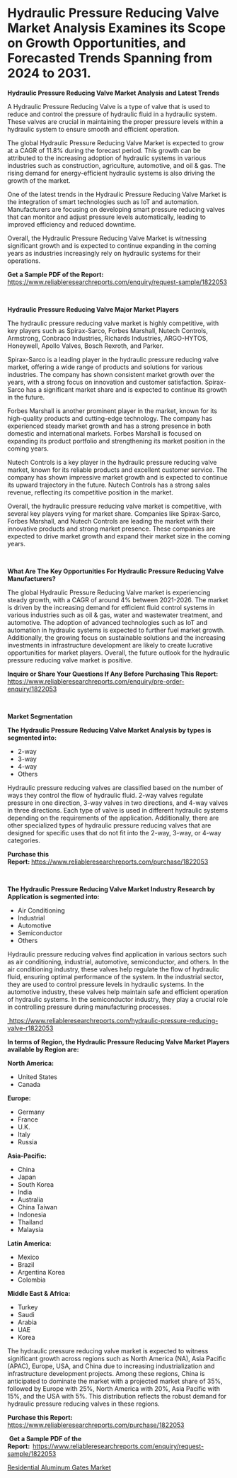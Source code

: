 <p><h1>Hydraulic Pressure Reducing Valve Market Analysis Examines its Scope on Growth Opportunities, and Forecasted Trends Spanning from 2024 to 2031.</h1></p><p><strong>Hydraulic Pressure Reducing Valve Market Analysis and Latest Trends</strong></p>
<p><p>A Hydraulic Pressure Reducing Valve is a type of valve that is used to reduce and control the pressure of hydraulic fluid in a hydraulic system. These valves are crucial in maintaining the proper pressure levels within a hydraulic system to ensure smooth and efficient operation.</p><p>The global Hydraulic Pressure Reducing Valve Market is expected to grow at a CAGR of 11.8% during the forecast period. This growth can be attributed to the increasing adoption of hydraulic systems in various industries such as construction, agriculture, automotive, and oil & gas. The rising demand for energy-efficient hydraulic systems is also driving the growth of the market.</p><p>One of the latest trends in the Hydraulic Pressure Reducing Valve Market is the integration of smart technologies such as IoT and automation. Manufacturers are focusing on developing smart pressure reducing valves that can monitor and adjust pressure levels automatically, leading to improved efficiency and reduced downtime.</p><p>Overall, the Hydraulic Pressure Reducing Valve Market is witnessing significant growth and is expected to continue expanding in the coming years as industries increasingly rely on hydraulic systems for their operations.</p></p>
<p><strong>Get a Sample PDF of the Report:&nbsp;</strong> <a href="https://www.reliableresearchreports.com/enquiry/request-sample/1822053">https://www.reliableresearchreports.com/enquiry/request-sample/1822053</a></p>
<p>&nbsp;</p>
<p><strong>Hydraulic Pressure Reducing Valve Major Market Players</strong></p>
<p><p>The hydraulic pressure reducing valve market is highly competitive, with key players such as Spirax-Sarco, Forbes Marshall, Nutech Controls, Armstrong, Conbraco Industries, Richards Industries, ARGO-HYTOS, Honeywell, Apollo Valves, Bosch Rexroth, and Parker.</p><p>Spirax-Sarco is a leading player in the hydraulic pressure reducing valve market, offering a wide range of products and solutions for various industries. The company has shown consistent market growth over the years, with a strong focus on innovation and customer satisfaction. Spirax-Sarco has a significant market share and is expected to continue its growth in the future.</p><p>Forbes Marshall is another prominent player in the market, known for its high-quality products and cutting-edge technology. The company has experienced steady market growth and has a strong presence in both domestic and international markets. Forbes Marshall is focused on expanding its product portfolio and strengthening its market position in the coming years.</p><p>Nutech Controls is a key player in the hydraulic pressure reducing valve market, known for its reliable products and excellent customer service. The company has shown impressive market growth and is expected to continue its upward trajectory in the future. Nutech Controls has a strong sales revenue, reflecting its competitive position in the market.</p><p>Overall, the hydraulic pressure reducing valve market is competitive, with several key players vying for market share. Companies like Spirax-Sarco, Forbes Marshall, and Nutech Controls are leading the market with their innovative products and strong market presence. These companies are expected to drive market growth and expand their market size in the coming years.</p></p>
<p>&nbsp;</p>
<p><strong>What Are The Key Opportunities For Hydraulic Pressure Reducing Valve Manufacturers?</strong></p>
<p><p>The global Hydraulic Pressure Reducing Valve market is experiencing steady growth, with a CAGR of around 4% between 2021-2026. The market is driven by the increasing demand for efficient fluid control systems in various industries such as oil & gas, water and wastewater treatment, and automotive. The adoption of advanced technologies such as IoT and automation in hydraulic systems is expected to further fuel market growth. Additionally, the growing focus on sustainable solutions and the increasing investments in infrastructure development are likely to create lucrative opportunities for market players. Overall, the future outlook for the hydraulic pressure reducing valve market is positive.</p></p>
<p><strong>Inquire or Share Your Questions If Any Before Purchasing This Report:</strong> <a href="https://www.reliableresearchreports.com/enquiry/pre-order-enquiry/1822053">https://www.reliableresearchreports.com/enquiry/pre-order-enquiry/1822053</a></p>
<p>&nbsp;</p>
<p><strong>Market Segmentation</strong></p>
<p><strong>The Hydraulic Pressure Reducing Valve Market Analysis by types is segmented into:</strong></p>
<p><ul><li>2-way</li><li>3-way</li><li>4-way</li><li>Others</li></ul></p>
<p><p>Hydraulic pressure reducing valves are classified based on the number of ways they control the flow of hydraulic fluid. 2-way valves regulate pressure in one direction, 3-way valves in two directions, and 4-way valves in three directions. Each type of valve is used in different hydraulic systems depending on the requirements of the application. Additionally, there are other specialized types of hydraulic pressure reducing valves that are designed for specific uses that do not fit into the 2-way, 3-way, or 4-way categories.</p></p>
<p><strong>Purchase this Report:&nbsp;</strong><a href="https://www.reliableresearchreports.com/purchase/1822053">https://www.reliableresearchreports.com/purchase/1822053</a></p>
<p>&nbsp;</p>
<p><strong>The Hydraulic Pressure Reducing Valve Market Industry Research by Application is segmented into:</strong></p>
<p><ul><li>Air Conditioning</li><li>Industrial</li><li>Automotive</li><li>Semiconductor</li><li>Others</li></ul></p>
<p><p>Hydraulic pressure reducing valves find application in various sectors such as air conditioning, industrial, automotive, semiconductor, and others. In the air conditioning industry, these valves help regulate the flow of hydraulic fluid, ensuring optimal performance of the system. In the industrial sector, they are used to control pressure levels in hydraulic systems. In the automotive industry, these valves help maintain safe and efficient operation of hydraulic systems. In the semiconductor industry, they play a crucial role in controlling pressure during manufacturing processes.</p></p>
<p><a href="https://www.reliableresearchreports.com/hydraulic-pressure-reducing-valve-r1822053">&nbsp;https://www.reliableresearchreports.com/hydraulic-pressure-reducing-valve-r1822053</a></p>
<p><strong>In terms of Region, the Hydraulic Pressure Reducing Valve Market Players available by Region are:</strong></p>
<p>
    <p> <strong> North America: </strong>
        <ul>
            <li>United States</li>
            <li>Canada</li>
        </ul>
        </p> 
    <p> <strong> Europe: </strong>
        <ul>
            <li>Germany</li>
            <li>France</li>
            <li>U.K.</li>
            <li>Italy</li>
            <li>Russia</li>
        </ul>
        </p> 
    <p> <strong> Asia-Pacific: </strong>
        <ul>
            <li>China</li>
            <li>Japan</li>
            <li>South Korea</li>
            <li>India</li>
            <li>Australia</li>
            <li>China Taiwan</li>
            <li>Indonesia</li>
            <li>Thailand</li>
            <li>Malaysia</li>
        </ul>
        </p> 
    <p> <strong> Latin America: </strong>
        <ul>
            <li>Mexico</li>
            <li>Brazil</li>
            <li>Argentina Korea</li>
            <li>Colombia</li>
        </ul>
        </p> 
    <p> <strong> Middle East & Africa: </strong>
        <ul>
            <li>Turkey</li>
            <li>Saudi</li>
            <li>Arabia</li>
            <li>UAE</li>
            <li>Korea</li>
        </ul>
    </p>
    </p>
<p><p>The hydraulic pressure reducing valve market is expected to witness significant growth across regions such as North America (NA), Asia Pacific (APAC), Europe, USA, and China due to increasing industrialization and infrastructure development projects. Among these regions, China is anticipated to dominate the market with a projected market share of 35%, followed by Europe with 25%, North America with 20%, Asia Pacific with 15%, and the USA with 5%. This distribution reflects the robust demand for hydraulic pressure reducing valves in these regions.</p></p>
<p><strong>Purchase this Report: </strong><a href="https://www.reliableresearchreports.com/purchase/1822053">https://www.reliableresearchreports.com/purchase/1822053</a></p>
<p>&nbsp;<strong>Get a Sample PDF of the Report:&nbsp;&nbsp;</strong><a href="https://www.reliableresearchreports.com/enquiry/request-sample/1822053">https://www.reliableresearchreports.com/enquiry/request-sample/1822053</a></p>
<p><strong></strong></p>
<p><p><a href="https://github.com/GroverBarry/Market-Research-Report-List-4/blob/main/residential-aluminum-gates-market.md">Residential Aluminum Gates Market</a></p></p>